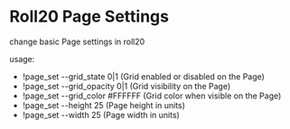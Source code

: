 # Roll20 Page Settings
change basic Page settings in roll20

usage:
* !page_set --grid_state 0|1 (Grid enabled or disabled on the Page)
* !page_set --grid_opacity 0|1 (Grid visibility on the Page)
* !page_set --grid_color #FFFFFF (Grid color when visible on the Page)
* !page_set --height 25 (Page height in units)
* !page_set --width 25 (Page width in units)
